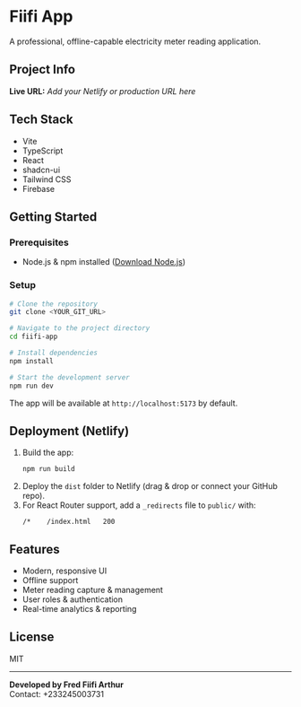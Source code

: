 # Fiifi App

A professional, offline-capable electricity meter reading application.

## Project Info

**Live URL:** _Add your Netlify or production URL here_

## Tech Stack
- Vite
- TypeScript
- React
- shadcn-ui
- Tailwind CSS
- Firebase

## Getting Started

### Prerequisites
- Node.js & npm installed ([Download Node.js](https://nodejs.org/))

### Setup
```sh
# Clone the repository
git clone <YOUR_GIT_URL>

# Navigate to the project directory
cd fiifi-app

# Install dependencies
npm install

# Start the development server
npm run dev
```

The app will be available at `http://localhost:5173` by default.

## Deployment (Netlify)
1. Build the app:
   ```sh
   npm run build
   ```
2. Deploy the `dist` folder to Netlify (drag & drop or connect your GitHub repo).
3. For React Router support, add a `_redirects` file to `public/` with:
   ```
   /*    /index.html   200
   ```

## Features
- Modern, responsive UI
- Offline support
- Meter reading capture & management
- User roles & authentication
- Real-time analytics & reporting

## License
MIT

---

**Developed by Fred Fiifi Arthur**  
Contact: +233245003731


